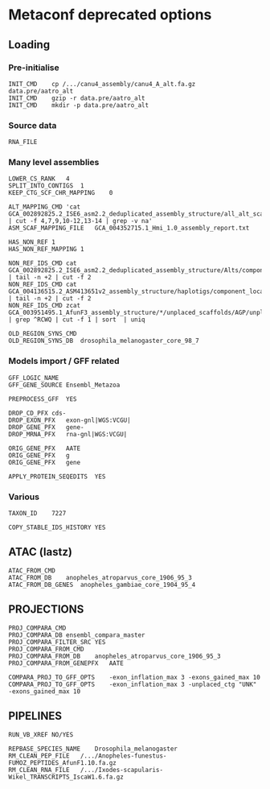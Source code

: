 # Metaconf deprecated options


## Loading

### Pre-initialise
```
INIT_CMD	cp /.../canu4_assembly/canu4_A_alt.fa.gz data.pre/aatro_alt
INIT_CMD	gzip -r data.pre/aatro_alt
INIT_CMD	mkdir -p data.pre/aatro_alt
```
### Source data
`RNA_FILE`

### Many level assemblies
```
LOWER_CS_RANK	4
SPLIT_INTO_CONTIGS	1
KEEP_CTG_SCF_CHR_MAPPING	0
```
```
ALT_MAPPING_CMD	'cat GCA_002892825.2_ISE6_asm2.2_deduplicated_assembly_structure/all_alt_scaffold_placement.txt | cut -f 4,7,9,10-12,13-14 | grep -v na'
ASM_SCAF_MAPPING_FILE	GCA_004352715.1_Hmi_1.0_assembly_report.txt
```
```
HAS_NON_REF	1
HAS_NON_REF_MAPPING	1
```
```
NON_REF_IDS_CMD	cat GCA_002892825.2_ISE6_asm2.2_deduplicated_assembly_structure/Alts/component_localID2acc | tail -n +2 | cut -f 2
NON_REF_IDS_CMD	cat GCA_004136515.2_ASM413651v2_assembly_structure/haplotigs/component_localID2acc | tail -n +2 | cut -f 2
NON_REF_IDS_CMD	zcat GCA_003951495.1_AfunF3_assembly_structure/*/unplaced_scaffolds/AGP/unplaced.scaf.agp.gz | grep ^RCWQ | cut -f 1 | sort  | uniq
```
```
OLD_REGION_SYNS_CMD
OLD_REGION_SYNS_DB	drosophila_melanogaster_core_98_7
```

### Models import / GFF related
```
GFF_LOGIC_NAME
GFF_GENE_SOURCE	Ensembl_Metazoa
```
```
PREPROCESS_GFF	YES
```
```
DROP_CD_PFX	cds-
DROP_EXON_PFX	exon-gnl|WGS:VCGU|
DROP_GENE_PFX	gene-
DROP_MRNA_PFX	rna-gnl|WGS:VCGU|
```
```
ORIG_GENE_PFX	AATE
ORIG_GENE_PFX	g
ORIG_GENE_PFX	gene
```
```
APPLY_PROTEIN_SEQEDITS	YES
```

### Various
```
TAXON_ID	7227
```
```
COPY_STABLE_IDS_HISTORY	YES
```

## ATAC (lastz)
```
ATAC_FROM_CMD
ATAC_FROM_DB	anopheles_atroparvus_core_1906_95_3
ATAC_FROM_DB_GENES	anopheles_gambiae_core_1904_95_4
```

## PROJECTIONS
```
PROJ_COMPARA_CMD
PROJ_COMPARA_DB	ensembl_compara_master
PROJ_COMPARA_FILTER_SRC	YES
PROJ_COMPARA_FROM_CMD
PROJ_COMPARA_FROM_DB	anopheles_atroparvus_core_1906_95_3
PROJ_COMPARA_FROM_GENEPFX	AATE
```
```
COMPARA_PROJ_TO_GFF_OPTS	-exon_inflation_max 3 -exons_gained_max 10
COMPARA_PROJ_TO_GFF_OPTS	-exon_inflation_max 3 -unplaced_ctg "UNK" -exons_gained_max 10
```

## PIPELINES
```
RUN_VB_XREF	NO/YES
```
```
REPBASE_SPECIES_NAME	Drosophila_melanogaster
RM_CLEAN_PEP_FILE	/.../Anopheles-funestus-FUMOZ_PEPTIDES_AfunF1.10.fa.gz
RM_CLEAN_RNA_FILE	/.../Ixodes-scapularis-Wikel_TRANSCRIPTS_IscaW1.6.fa.gz
```
